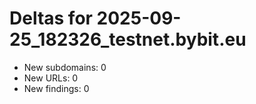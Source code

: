 # Deltas for 2025-09-25_182326_testnet.bybit.eu
- New subdomains: 0
- New URLs: 0
- New findings: 0
